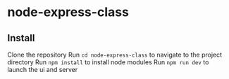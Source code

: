 # node-express-class

## Install

Clone the repository
Run `cd node-express-class` to navigate to the project directory
Run `npm install` to install node modules
Run `npm run dev` to launch the ui and server
